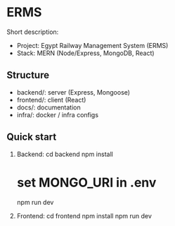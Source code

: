 # ERMS

Short description:
- Project: Egypt Railway Management System (ERMS)
- Stack: MERN (Node/Express, MongoDB, React)

## Structure
- backend/: server (Express, Mongoose)
- frontend/: client (React)
- docs/: documentation
- infra/: docker / infra configs

## Quick start
1. Backend:
   cd backend
   npm install
   # set MONGO_URI in .env
   npm run dev

2. Frontend:
   cd frontend
   npm install
   npm run dev


